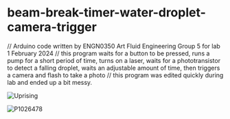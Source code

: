 # beam-break-timer-water-droplet-camera-trigger

// Arduino code written by ENGN0350 Art Fluid Engineering Group 5 for lab 1 February 2024
// this program waits for a button to be pressed, runs a pump for a short period of time, turns on a laser, waits for a phototransistor to detect a falling droplet, waits an adjustable amount of time, then triggers a camera and flash to take a photo
// this program was edited quickly during lab and ended up a bit messy.

![Uprising](https://github.com/joshua-8/beam-break-timer-water-droplet-camera-trigger/assets/59814881/0c3798bc-d553-4453-b55b-cffd525098ba)

![P1026478](https://github.com/joshua-8/beam-break-timer-water-droplet-camera-trigger/assets/59814881/e1ab4901-4254-4379-80f3-c8e5da36f377)
